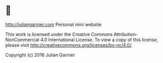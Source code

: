 # 👋
 http://juliangarnier.com
 Personal mini website

 This work is licensed under the Creative Commons Attribution-NonCommercial 4.0 International License. To view a copy of this license, please visit http://creativecommons.org/licenses/by-nc/4.0/.

 Copyright (c) 2016 Julian Garnier
